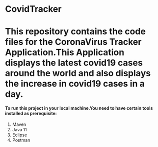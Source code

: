 # CovidTracker
<h1> This repository contains the code files for the CoronaVirus Tracker Application.This Application displays the latest covid19 cases around the world and also displays the increase in covid19 cases in a day.
</h1>
<h4>To run this project in your local machine.You need to have certain tools installed as prerequisite:</h4>
<ol>
<li>Maven</li>
<li>Java 11</li>
<li>Eclipse</li>
<li>Postman</li>
</ol>
